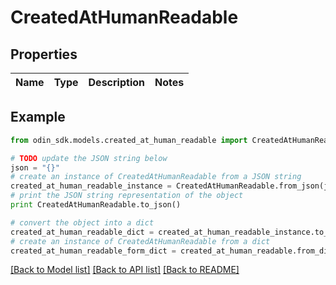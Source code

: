 # CreatedAtHumanReadable


## Properties

Name | Type | Description | Notes
------------ | ------------- | ------------- | -------------

## Example

```python
from odin_sdk.models.created_at_human_readable import CreatedAtHumanReadable

# TODO update the JSON string below
json = "{}"
# create an instance of CreatedAtHumanReadable from a JSON string
created_at_human_readable_instance = CreatedAtHumanReadable.from_json(json)
# print the JSON string representation of the object
print CreatedAtHumanReadable.to_json()

# convert the object into a dict
created_at_human_readable_dict = created_at_human_readable_instance.to_dict()
# create an instance of CreatedAtHumanReadable from a dict
created_at_human_readable_form_dict = created_at_human_readable.from_dict(created_at_human_readable_dict)
```
[[Back to Model list]](../README.md#documentation-for-models) [[Back to API list]](../README.md#documentation-for-api-endpoints) [[Back to README]](../README.md)


